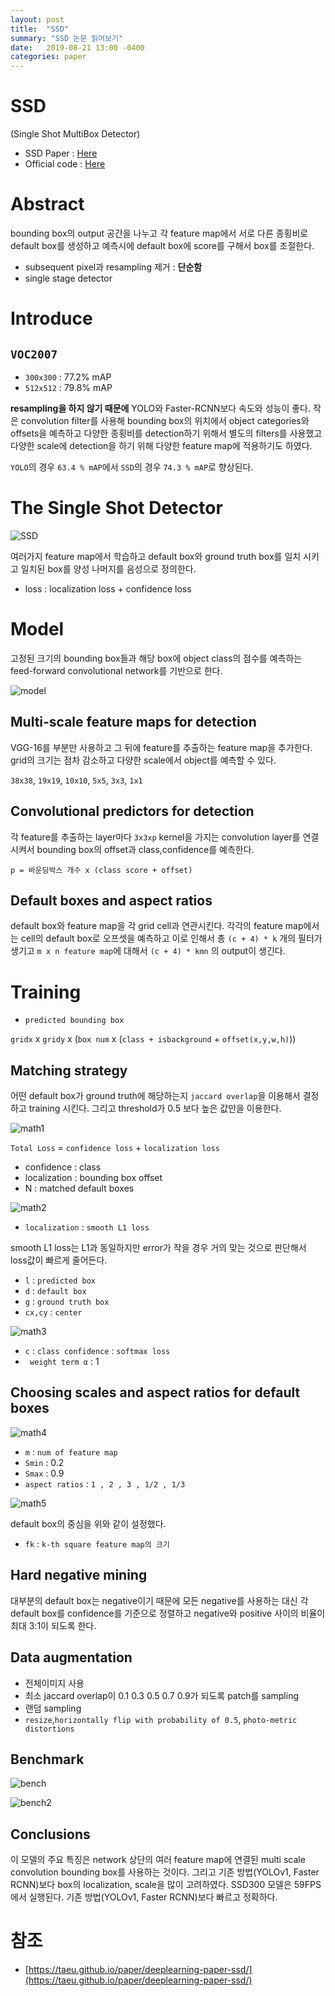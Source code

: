 ```yaml
---
layout: post
title:  "SSD"
summary: "SSD 논문 읽어보기"
date:   2019-08-21 13:00 -0400
categories: paper
---
```


# SSD

(Single Shot MultiBox Detector)

- SSD Paper : [Here](https://arxiv.org/abs/1512.02325)
- Official code : [Here](https://github.com/weiliu89/caffe/tree/ssd)

# Abstract
bounding box의 output 공간을 나누고 각 feature map에서 서로 다른 종횡비로 default box를 생성하고 예측시에 default box에 score를 구해서 box를 조절한다.

- subsequent pixel과 resampling 제거 : **단순함**
- single stage detector

# Introduce

## `VOC2007`
- `300x300` : 77.2% mAP
- `512x512` : 79.8% mAP

**resampling을 하지 않기 때문에** YOLO와 Faster-RCNN보다 속도와 성능이 좋다. 작은 convolution filter를 사용해 bounding box의 위치에서 object categories와 offsets을 예측하고 다양한 종횡비를 detection하기 위해서 별도의 filters를 사용했고 다양한 scale에 detection을 하기 위해 다양한 feature map에 적용하기도 하였다.

`YOLO`의 경우 `63.4 % mAP`에서 `SSD`의 경우 `74.3 % mAP`로 향상된다.

# The Single Shot Detector



![SSD](https://github.com/jjeamin/jjeamin.github.io/raw/master/_posts/post_img/ssd/feature.PNG)



여러가지 feature map에서 학습하고 default box와 ground truth box를 일치 시키고 일치된 box를 양성 나머지를 음성으로 정의한다.

- loss : localization loss + confidence loss

# Model
고정된 크기의 bounding box들과 해당 box에 object class의 점수를 예측하는 feed-forward convolutional network를 기반으로 한다.



![model](https://github.com/jjeamin/jjeamin.github.io/raw/master/_posts/post_img/ssd/model.PNG)



## Multi-scale feature maps for detection
VGG-16를 부분만 사용하고 그 뒤에 feature를 추출하는 feature map을 추가한다. grid의 크기는 점차 감소하고 다양한 scale에서 object를 예측할 수 있다.

`38x38`, `19x19`, `10x10`, `5x5`, `3x3`, `1x1`

## Convolutional predictors for detection  
각 feature를 추출하는 layer마다 `3x3xp` kernel을 가지는 convolution layer를 연결시켜서 bounding box의 offset과 class,confidence를 예측한다.

`p = 바운딩박스 개수 x (class score + offset)`

## Default boxes and aspect ratios
default box와 feature map을 각 grid cell과 연관시킨다. 각각의 feature map에서는 cell의 default box로 오프셋을 예측하고 이로 인해서 총 `(c + 4) * k` 개의 필터가 생기고 `m x n feature map`에 대해서 `(c + 4) * kmn` 의 output이 생긴다.

# Training
- `predicted bounding box`

`gridx` x `gridy` x (`box num` x (`class + isbackground` + `offset(x,y,w,h)`))

## Matching strategy
어떤 default box가 ground truth에 해당하는지 `jaccard overlap`을 이용해서 결정하고 training 시킨다. 그리고 threshold가 0.5 보다 높은 값만을 이용한다.



![math1](https://github.com/jjeamin/jjeamin.github.io/raw/master/_posts/post_img/ssd/math1.PNG)



`Total Loss` = `confidence loss` + `localization loss`

- confidence : class
- localization : bounding box offset
- N : matched default boxes


![math2](https://github.com/jjeamin/jjeamin.github.io/raw/master/_posts/post_img/ssd/math2.PNG)



- `localization` : `smooth L1 loss`

smooth L1 loss는 L1과 동일하지만 error가 작을 경우 거의 맞는 것으로 판단해서 loss값이 빠르게 줄어든다.

- `l` : `predicted box`
- `d` : `default box`
- `g` : `ground truth box`
- `cx,cy` : `center`


![math3](https://github.com/jjeamin/jjeamin.github.io/raw/master/_posts/post_img/ssd/math3.PNG)



- `c` : `class confidence` : `softmax loss`
- ` weight term α` : 1

## Choosing scales and aspect ratios for default boxes



![math4](https://github.com/jjeamin/jjeamin.github.io/raw/master/_posts/post_img/ssd/math4.PNG)



- `m` : `num of feature map`
- `Smin` : 0.2
- `Smax` : 0.9
- `aspect ratios` : `1 , 2 , 3 , 1/2 , 1/3`



![math5](https://github.com/jjeamin/jjeamin.github.io/raw/master/_posts/post_img/ssd/math5.PNG)



default box의 중심을 위와 같이 설정했다.

- `fk` : `k-th square feature map의 크기`

## Hard negative mining
대부분의 default box는 negative이기 때문에 모든 negative를 사용하는 대신 각 default box를 confidence를 기준으로 정렬하고 negative와 positive 사이의 비율이 최대 3:1이 되도록 한다.

## Data augmentation
- 전체이미지 사용
- 최소 jaccard overlap이 0.1 0.3 0.5 0.7 0.9가 되도록 patch를 sampling
- 랜덤 sampling
- `resize`,`horizontally flip with probability of 0.5`, `photo-metric distortions`

## Benchmark



![bench](https://github.com/jjeamin/jjeamin.github.io/raw/master/_posts/post_img/ssd/benchmark.PNG)






![bench2](https://github.com/jjeamin/jjeamin.github.io/raw/master/_posts/post_img/ssd/benchmark2.PNG)



## Conclusions
이 모델의 주요 특징은 network 상단의 여러 feature map에 연결된 multi scale convolution bounding box를 사용하는 것이다. 그리고 기존 방법(YOLOv1, Faster RCNN)보다 box의 localization, scale을 많이 고려하였다. SSD300 모델은 59FPS에서 실행된다. 기존 방법(YOLOv1, Faster RCNN)보다 빠르고 정확하다.

# 참조
- [https://taeu.github.io/paper/deeplearning-paper-ssd/](https://taeu.github.io/paper/deeplearning-paper-ssd/)
